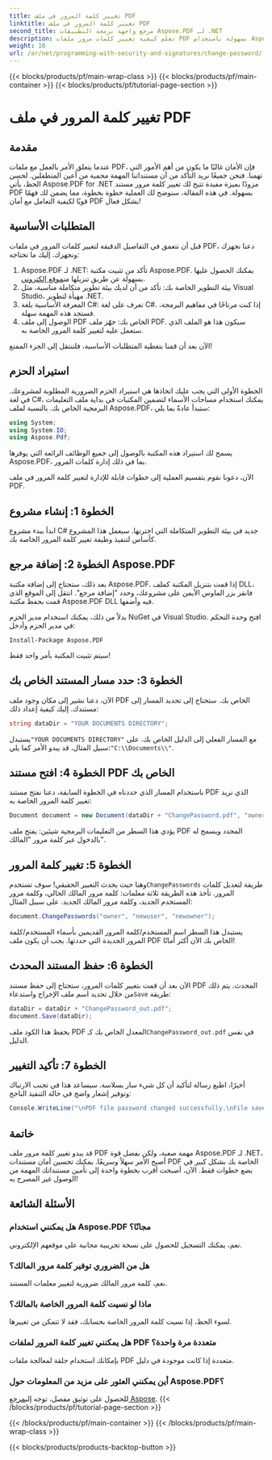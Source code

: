 ```yaml
---
title: تغيير كلمة المرور في ملف PDF
linktitle: تغيير كلمة المرور في ملف PDF
second_title: مرجع واجهة برمجة التطبيقات Aspose.PDF لـ .NET
description: تعلم كيفية تغيير كلمات مرور ملفات PDF بسهولة باستخدام Aspose.PDF for .NET. يرشدك دليلنا خطوة بخطوة خلال العملية بأمان.
weight: 10
url: /ar/net/programming-with-security-and-signatures/change-password/
---
```


{{< blocks/products/pf/main-wrap-class >}}
{{< blocks/products/pf/main-container >}}
{{< blocks/products/pf/tutorial-page-section >}}

# تغيير كلمة المرور في ملف PDF

## مقدمة

عندما يتعلق الأمر بالعمل مع ملفات PDF، فإن الأمان غالبًا ما يكون من أهم الأمور التي تهمنا. فنحن جميعًا نريد التأكد من أن مستنداتنا المهمة محمية من أعين المتطفلين. لحسن الحظ، يأتي Aspose.PDF for .NET مزودًا بميزة مفيدة تتيح لك تغيير كلمة مرور مستند PDF بسهولة. في هذه المقالة، سنوضح لك العملية خطوة بخطوة، مما يضمن لك فهمًا قويًا لكيفية التعامل مع أمان PDF بشكل فعال!

## المتطلبات الأساسية

قبل أن نتعمق في التفاصيل الدقيقة لتغيير كلمات المرور في ملفات PDF، دعنا نجهزك ونجهزك. إليك ما تحتاجه:

1. Aspose.PDF لـ .NET: تأكد من تثبيت مكتبة Aspose.PDF. يمكنك الحصول عليها بسهولة عن طريق تنزيلها من[موقع إلكتروني](https://releases.aspose.com/pdf/net/).
2. بيئة التطوير الخاصة بك: تأكد من أن لديك بيئة تطوير متكاملة مناسبة، مثل Visual Studio، مهيأة لتطوير .NET.
3. المعرفة الأساسية بلغة C#: تعرف على لغة C#. إذا كنت مرتاحًا في مفاهيم البرمجة، فستجد هذه المهمة سهلة.
4. الوصول إلى ملف PDF الخاص بك: جهّز ملف PDF. سيكون هذا هو الملف الذي ستعمل عليه لتغيير كلمة المرور الخاصة به.

الآن بعد أن قمنا بتغطية المتطلبات الأساسية، فلننتقل إلى الجزء الممتع!

## استيراد الحزم

الخطوة الأولى التي يجب عليك اتخاذها هي استيراد الحزم الضرورية المطلوبة لمشروعك. في لغة C#، يمكنك استخدام مساحات الأسماء لتضمين المكتبات في بداية ملف التعليمات البرمجية الخاص بك. بالنسبة لملف Aspose.PDF، ستبدأ عادةً بما يلي:

```csharp
using System;
using System.IO;
using Aspose.Pdf;
```

يسمح لك استيراد هذه المكتبة بالوصول إلى جميع الوظائف الرائعة التي يوفرها Aspose.PDF، بما في ذلك إدارة كلمات المرور. 

الآن، دعونا نقوم بتقسيم العملية إلى خطوات قابلة للإدارة لتغيير كلمة المرور في ملف PDF. 

## الخطوة 1: إنشاء مشروع

ابدأ ببدء مشروع C# جديد في بيئة التطوير المتكاملة التي اخترتها. سيعمل هذا المشروع كأساس لتنفيذ وظيفة تغيير كلمة المرور الخاصة بك.

## الخطوة 2: إضافة مرجع Aspose.PDF

بعد ذلك، ستحتاج إلى إضافة مكتبة Aspose.PDF. إذا قمت بتنزيل المكتبة كملف DLL، فانقر بزر الماوس الأيمن على مشروعك، وحدد "إضافة مرجع". انتقل إلى الموقع الذي قمت بحفظ مكتبة Aspose.PDF DLL فيه وأضفها.

بدلاً من ذلك، يمكنك استخدام مدير الحزم NuGet في Visual Studio. افتح وحدة التحكم في مدير الحزم وأدخل:

```
Install-Package Aspose.PDF
```

سيتم تثبيت المكتبة بأمر واحد فقط!

## الخطوة 3: حدد مسار المستند الخاص بك

الآن، دعنا نشير إلى مكان وجود ملف PDF الخاص بك. ستحتاج إلى تحديد المسار إلى مستندك. إليك كيفية إعداد ذلك:

```csharp
string dataDir = "YOUR DOCUMENTS DIRECTORY";
```

 يستبدل`"YOUR DOCUMENTS DIRECTORY"` مع المسار الفعلي إلى الدليل الخاص بك. على سبيل المثال، قد يبدو الأمر كما يلي:`"C:\\Documents\\"`.

## الخطوة 4: افتح مستند PDF الخاص بك

باستخدام المسار الذي حددناه في الخطوة السابقة، دعنا نفتح مستند PDF الذي نريد تغيير كلمة المرور الخاصة به:

```csharp
Document document = new Document(dataDir + "ChangePassword.pdf", "owner");
```

يؤدي هذا السطر من التعليمات البرمجية شيئين: يفتح ملف PDF المحدد ويسمح له بالدخول عبر كلمة مرور "المالك".

## الخطوة 5: تغيير كلمة المرور

 وهنا حيث يحدث التغيير الحقيقي! سوف تستخدم`ChangePasswords` طريقة لتعديل كلمات المرور. تأخذ هذه الطريقة ثلاثة معلمات: كلمة مرور المالك الحالي، وكلمة مرور المستخدم الجديد، وكلمة مرور المالك الجديد. على سبيل المثال:

```csharp
document.ChangePasswords("owner", "newuser", "newowner");
```

يستبدل هذا السطر اسم المستخدم/كلمة المرور القديمين بأسماء المستخدم/كلمة المرور الجديدة التي حددتها. يجب أن يكون ملف PDF الخاص بك الآن أكثر أمانًا!

## الخطوة 6: حفظ المستند المحدث

 الآن بعد أن قمت بتغيير كلمات المرور، ستحتاج إلى حفظ مستند PDF المحدث. يتم ذلك من خلال تحديد اسم ملف الإخراج واستدعاء`Save` طريقة:

```csharp
dataDir = dataDir + "ChangePassword_out.pdf";
document.Save(dataDir);
```

 يحفظ هذا الكود ملف PDF المعدل الخاص بك كـ`ChangePassword_out.pdf` في نفس الدليل.

## الخطوة 7: تأكيد التغيير

أخيرًا، اطبع رسالة لتأكيد أن كل شيء سار بسلاسة. سيساعد هذا في تجنب الارتباك وتوفير إشعار واضح في حالة التنفيذ الناجح:

```csharp
Console.WriteLine("\nPDF file password changed successfully.\nFile saved at " + dataDir);
```

## خاتمة

قد يبدو تغيير كلمة مرور ملف PDF مهمة صعبة، ولكن بفضل قوة Aspose.PDF لـ .NET، أصبح الأمر سهلاً وسريعًا. يمكنك تحسين أمان مستندات PDF الخاصة بك بشكل كبير في بضع خطوات فقط. الآن، أصبحت أقرب بخطوة واحدة إلى تأمين مستنداتك المهمة من الوصول غير المصرح به!

## الأسئلة الشائعة

### هل يمكنني استخدام Aspose.PDF مجانًا؟
نعم، يمكنك التسجيل للحصول على نسخة تجريبية مجانية على موقعهم الإلكتروني.

### هل من الضروري توفير كلمة مرور المالك؟
نعم، كلمة مرور المالك ضرورية لتغيير معلمات المستند.

### ماذا لو نسيت كلمة المرور الخاصة بالمالك؟
لسوء الحظ، إذا نسيت كلمة المرور الخاصة بحسابك، فقد لا تتمكن من تغييرها.

### هل يمكنني تغيير كلمة المرور لملفات PDF متعددة مرة واحدة؟
بإمكانك استخدام حلقة لمعالجة ملفات PDF متعددة إذا كانت موجودة في دليل.

### أين يمكنني العثور على مزيد من المعلومات حول Aspose.PDF؟
 للحصول على توثيق مفصل، توجه إلى[مرجع Aspose](https://reference.aspose.com/pdf/net/).
{{< /blocks/products/pf/tutorial-page-section >}}

{{< /blocks/products/pf/main-container >}}
{{< /blocks/products/pf/main-wrap-class >}}

{{< blocks/products/products-backtop-button >}}
